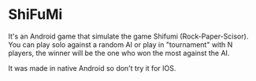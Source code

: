 # ShiFuMi
It's an Android game that simulate the game Shifumi (Rock-Paper-Scisor).
You can play solo against a random AI or play in "tournament" with N players, the winner will be the one who won the most against the AI.


It was made in native Android so don't try it for IOS.
